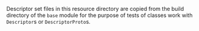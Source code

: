 Descriptor set files in this resource directory are copied from the build directory
of the `base` module for the purpose of tests of classes work with `Descriptor`s or
`DescriptorProto`s.
